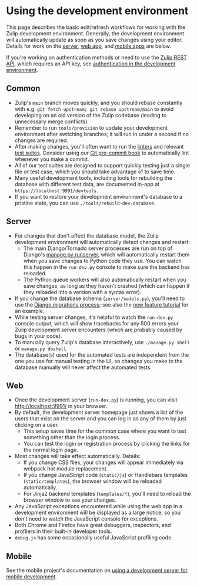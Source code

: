 Using the development environment
=================================

This page describes the basic edit/refresh workflows for working with
the Zulip development environment.  Generally, the development
environment will automatically update as soon as you save changes
using your editor.  Details for work on the [server](#server),
[web app](#web), and [mobile apps](#mobile) are below.

If you're working on authentication methods or need to use the [Zulip
REST API][rest-api], which requires an API key, see [authentication in
the development environment][authentication-dev-server].

## Common

* Zulip's `main` branch moves quickly, and you should rebase
  constantly with e.g.
  `git fetch upstream; git rebase upstream/main` to avoid developing
  on an old version of the Zulip codebase (leading to unnecessary
  merge conflicts).
* Remember to run `tools/provision` to update your development
  environment after switching branches; it will run in under a second
  if no changes are required.
* After making changes, you'll often want to run the
  [linters](../testing/linters.md) and relevant [test
  suites](../testing/testing.md).  Consider using our [Git pre-commit
  hook](../git/zulip-tools.html#set-up-git-repo-script) to
  automatically lint whenever you make a commit.
* All of our test suites are designed to support quickly testing just
  a single file or test case, which you should take advantage of to
  save time.
* Many useful development tools, including tools for rebuilding the
  database with different test data, are documented in-app at
  `https://localhost:9991/devtools`.
* If you want to restore your development environment's database to a
  pristine state, you can use `./tools/rebuild-dev-database`.

## Server

* For changes that don't affect the database model, the Zulip
  development environment will automatically detect changes and
  restart:
    * The main Django/Tornado server processes are run on top of
    Django's [manage.py runserver][django-runserver], which will
    automatically restart them when you save changes to Python code
    they use.  You can watch this happen in the `run-dev.py` console
    to make sure the backend has reloaded.
   * The Python queue workers will also automatically restart when you
    save changes, as long as they haven't crashed (which can happen if
    they reloaded into a version with a syntax error).
* If you change the database schema (`zerver/models.py`), you'll need
  to use the [Django migrations
  process](../subsystems/schema-migrations.md); see also the [new
  feature tutorial][new-feature-tutorial] for an example.
* While testing server changes, it's helpful to watch the `run-dev.py`
  console output, which will show tracebacks for any 500 errors your
  Zulip development server encounters (which are probably caused by
  bugs in your code).
* To manually query Zulip's database interactively, use
  `./manage.py shell` or `manage.py dbshell`.
* The database(s) used for the automated tests are independent from
  the one you use for manual testing in the UI, so changes you make to
  the database manually will never affect the automated tests.

## Web

* Once the development server (`run-dev.py`) is running, you can visit
  <http://localhost:9991/> in your browser.
* By default, the development server homepage just shows a list of the
  users that exist on the server and you can log in as any of them by
  just clicking on a user.
    * This setup saves time for the common case where you want to test
    something other than the login process.
    * You can test the login or registration process by clicking the
    links for the normal login page.
* Most changes will take effect automatically.  Details:
  * If you change CSS files, your changes will appear immediately via
    webpack hot module replacement.
  * If you change JavaScript code (`static/js`) or Handlebars
    templates (`static/templates`), the browser window will be
    reloaded automatically.
  * For Jinja2 backend templates (`templates/*`), you'll need to reload
    the browser window to see your changes.
* Any JavaScript exceptions encountered while using the web app in a
  development environment will be displayed as a large notice, so you
  don't need to watch the JavaScript console for exceptions.
* Both Chrome and Firefox have great debuggers, inspectors, and
  profilers in their built-in developer tools.
* `debug.js` has some occasionally useful JavaScript profiling code.

## Mobile

See the mobile project's documentation on [using a development server
for mobile development][mobile-dev-server].

[rest-api]: https://zulip.com/api/rest
[authentication-dev-server]: ./authentication.md
[django-runserver]: https://docs.djangoproject.com/en/1.8/ref/django-admin/#runserver-port-or-address-port
[new-feature-tutorial]: ../tutorials/new-feature-tutorial.md
[testing-docs]: ../testing/testing.md
[mobile-dev-server]: https://github.com/zulip/zulip-mobile/blob/master/docs/howto/dev-server.md#using-a-dev-version-of-the-server
